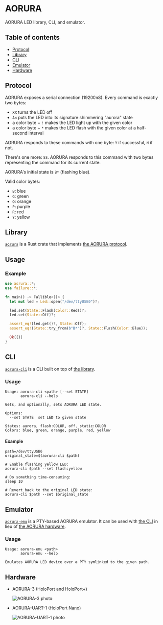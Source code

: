 # AORURA

AORURA LED library, CLI, and emulator.

## Table of contents

- [Protocol](#protocol)
- [Library](#library)
- [CLI](#cli)
- [Emulator](#emulator)
- [Hardware](#hardware)

## Protocol

AORURA exposes a serial connection (19200n8). Every command is exactly two bytes:

- `XX` turns the LED off
- `A<` puts the LED into its signature shimmering "aurora" state
- a color byte + `!` makes the LED light up with the given color
- a color byte + `*` makes the LED flash with the given color at a half-second
  interval

AORURA responds to these commands with one byte: `Y` if successful, `N` if not.

There's one more: `SS`. AORURA responds to this command with two bytes
representing the command for its current state.

AORURA's initial state is `B*` (flashing blue).

Valid color bytes:

- `B`: blue
- `G`: green
- `O`: orange
- `P`: purple
- `R`: red
- `Y`: yellow

## Library

[`aorura`](lib) is a Rust crate that implements [the AORURA protocol](#protocol).

## Usage

### Example

```rust
use aorura::*;
use failure::*;

fn main() -> Fallible<()> {
  let mut led = Led::open("/dev/ttyUSB0")?;

  led.set(State::Flash(Color::Red))?;
  led.set(State::Off)?;

  assert_eq!(led.get()?, State::Off);
  assert_eq!(State::try_from(b"B*")?, State::Flash(Color::Blue));

  Ok(())
}
```

## CLI

[`aorura-cli`](cli) is a CLI built on top of [the library](#library).

### Usage

```
Usage: aorura-cli <path> [--set STATE]
       aorura-cli --help

Gets, and optionally, sets AORURA LED state.

Options:
  --set STATE  set LED to given state

States: aurora, flash:COLOR, off, static:COLOR
Colors: blue, green, orange, purple, red, yellow
```

#### Example

```shell
path=/dev/ttyUSB0
original_state=$(aorura-cli $path)

# Enable flashing yellow LED:
aorura-cli $path --set flash:yellow

# Do something time-consuming:
sleep 10

# Revert back to the original LED state:
aorura-cli $path --set $original_state
```

## Emulator

[`aorura-emu`](emu) is a PTY-based AORURA emulator. It can be used with
[the CLI](#cli) in lieu of [the AORURA hardware](#hardware).

### Usage

```
Usage: aorura-emu <path>
       aorura-emu --help

Emulates AORURA LED device over a PTY symlinked to the given path.
```

## Hardware

- AORURA-3 (HoloPort and HoloPort+)

  ![AORURA-3 photo](res/aorura-3.jpg)

- AORURA-UART-1 (HoloPort Nano)

  ![AORURA-UART-1 photo](res/aorura-uart-1.jpg)
